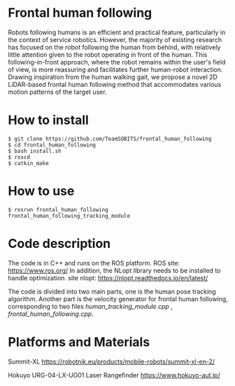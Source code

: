 # Frontal human following
Robots following humans is an efficient and practical feature, particularly in the context of service robotics. However, the majority of existing research has focused on the robot following the human from behind, with relatively little attention given to the robot operating in front of the human. This following-in-front approach, where the robot remains within the user's field of view, is more reassuring and facilitates further human-robot interaction. Drawing inspiration from the human walking gait, we propose a novel 2D LiDAR-based frontal human following method that accommodates various motion patterns of the target user.

# How to install

```terminal
$ git clone https://github.com/TeamSOBITS/frontal_human_following
$ cd frontal_human_following
$ bash install.sh
$ roscd
$ catkin_make
```

# How to use

```terminal
$ rosrun frontal_human_following frontal_human_following_tracking_module
```


# Code description
The code is in C++ and runs on the ROS platform. ROS site: https://www.ros.org/
In addition, the NLopt library needs to be installed to handle optimization. site nlopt: https://nlopt.readthedocs.io/en/latest/

The code is divided into two main parts, one is the human pose tracking algorithm. Another part is the velocity generator for frontal human following, corresponding to two files *human_tracking_module.cpp* , *frontal_human_following.cpp*.

# Platforms and Materials
Summit-XL https://robotnik.eu/products/mobile-robots/summit-xl-en-2/ 

Hokuyo URG-04-LX-UG01 Laser Rangefinder https://www.hokuyo-aut.jp/
